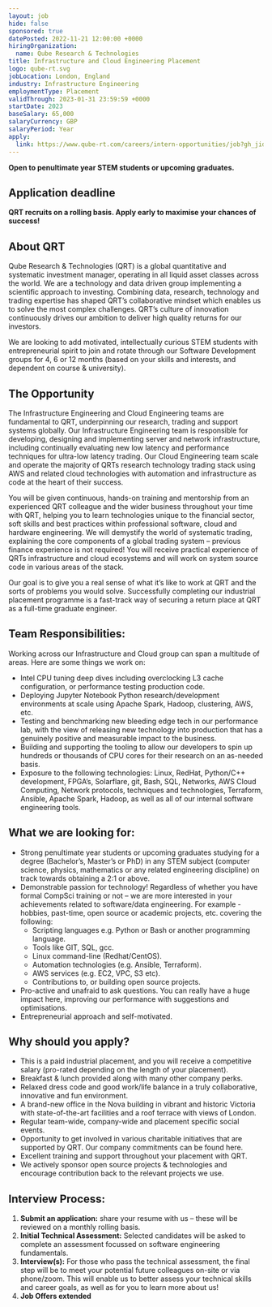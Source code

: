 ```yaml
---
layout: job
hide: false
sponsored: true
datePosted: 2022-11-21 12:00:00 +0000
hiringOrganization:
  name: Qube Research & Technologies
title: Infrastructure and Cloud Engineering Placement
logo: qube-rt.svg
jobLocation: London, England
industry: Infrastructure Engineering
employmentType: Placement
validThrough: 2023-01-31 23:59:59 +0000
startDate: 2023
baseSalary: 65,000
salaryCurrency: GBP
salaryPeriod: Year
apply:
  link: https://www.qube-rt.com/careers/intern-opportunities/job?gh_jid=6495316002
---
```


**Open to penultimate year STEM students or upcoming graduates.**

## Application deadline
**QRT recruits on a rolling basis. Apply early to maximise your chances of success!**

## About QRT
Qube Research & Technologies (QRT) is a global quantitative and systematic investment manager, operating in all liquid asset classes across the world. We are a technology and data driven group implementing a scientific approach to investing. Combining data, research, technology and trading expertise has shaped QRT’s collaborative mindset which enables us to solve the most complex challenges. QRT’s culture of innovation continuously drives our ambition to deliver high quality returns for our investors.

We are looking to add motivated, intellectually curious STEM students with entrepreneurial spirit to join and rotate through our Software Development groups for 4, 6 or 12 months (based on your skills and interests, and dependent on course & university).


## The Opportunity
The Infrastructure Engineering and Cloud Engineering teams are fundamental to QRT, underpinning our research, trading and support systems globally. Our Infrastructure Engineering team is responsible for developing, designing and implementing server and network infrastructure, including continually evaluating new low latency and performance techniques for ultra-low latency trading. Our Cloud Engineering team scale and operate the majority of QRTs research technology trading stack using AWS and related cloud technologies with automation and infrastructure as code at the heart of their success.

You will be given continuous, hands-on training and mentorship from an experienced QRT colleague and the wider business throughout your time with QRT, helping you to learn technologies unique to the financial sector, soft skills and best practices within professional software, cloud and hardware engineering. We will demystify the world of systematic trading, explaining the core components of a global trading system – previous finance experience is not required! You will receive practical experience of QRTs infrastructure and cloud ecosystems and will work on system source code in various areas of the stack.

Our goal is to give you a real sense of what it’s like to work at QRT and the sorts of problems you would solve. Successfully completing our industrial placement programme is a fast-track way of securing a return place at QRT as a full-time graduate engineer.

## Team Responsibilities:
Working across our Infrastructure and Cloud group can span a multitude of areas. Here are some things we work on:
- Intel CPU tuning deep dives including overclocking L3 cache configuration, or performance testing production code.
- Deploying Jupyter Notebook Python research/development environments at scale using Apache Spark, Hadoop, clustering, AWS, etc.
- Testing and benchmarking new bleeding edge tech in our performance lab, with the view of releasing new technology into production that has a genuinely positive and measurable impact to the business.
- Building and supporting the tooling to allow our developers to spin up hundreds or thousands of CPU cores for their research on an as-needed basis.
- Exposure to the following technologies: Linux, RedHat, Python/C++ development, FPGA’s, Solarflare, git, Bash, SQL, Networks, AWS Cloud Computing, Network protocols, techniques and technologies, Terraform, Ansible, Apache Spark, Hadoop, as well as all of our internal software engineering tools.
 

## What we are looking for:
- Strong penultimate year students or upcoming graduates studying for a degree (Bachelor’s, Master’s or PhD) in any STEM subject (computer science, physics, mathematics or any related engineering discipline) on track towards obtaining a 2:1 or above.
- Demonstrable passion for technology! Regardless of whether you have formal CompSci training or not – we are more interested in your achievements related to software/data engineering. For example - hobbies, past-time, open source or academic projects, etc. covering the following:
  - Scripting languages e.g. Python or Bash or another programming language.
  - Tools like GIT, SQL, gcc.
  - Linux command-line (Redhat/CentOS).
  - Automation technologies (e.g. Ansible, Terraform).
  - AWS services (e.g. EC2, VPC, S3 etc).
  - Contributions to, or building open source projects.
- Pro-active and unafraid to ask questions. You can really have a huge impact here, improving our performance with suggestions and optimisations.
- Entrepreneurial approach and self-motivated.
 

## Why should you apply?
- This is a paid industrial placement, and you will receive a competitive salary (pro-rated depending on the length of your placement).
- Breakfast & lunch provided along with many other company perks.
- Relaxed dress code and good work/life balance in a truly collaborative, innovative and fun environment.
- A brand-new office in the Nova building in vibrant and historic Victoria with state-of-the-art facilities and a roof terrace with views of London.
- Regular team-wide, company-wide and placement specific social events.
- Opportunity to get involved in various charitable initiatives that are supported by QRT. Our company commitments can be found here.
- Excellent training and support throughout your placement with QRT.
- We actively sponsor open source projects & technologies and encourage contribution back to the relevant projects we use.
 

## Interview Process:
1. **Submit an application:** share your resume with us – these will be reviewed on a monthly rolling basis.
2. **Initial Technical Assessment:** Selected candidates will be asked to complete an assessment focussed on software engineering fundamentals.
3. **Interview(s):** For those who pass the technical assessment, the final step will be to meet your potential future colleagues on-site or via phone/zoom. This will enable us to better assess your technical skills and career goals, as well as for you to learn more about us!
4. **Job Offers extended**

